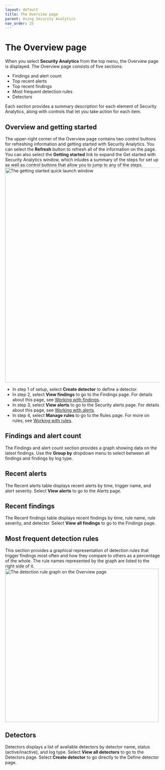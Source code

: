 ```yaml
---
layout: default
title: The Overview page
parent: Using Security Analytics
nav_order: 25
---
```


# The Overview page

When you select **Security Analytics** from the top menu, the Overview page is displayed. The Overview page consists of five sections:
* Findings and alert count
* Top recent alerts
* Top recent findings
* Most frequent detection rules
* Detectors

Each section provides a summary description for each element of Security Analytics, along with controls that let you take action for each item.

## Overview and getting started

The upper-right corner of the Overview page contains two control buttons for refreshing information and getting started with Security Analytics. You can select the **Refresh** button to refresh all of the information on the page. You can also select the **Getting started** link to expand the Get started with Security Analytics window, which inludes a summary of the steps for set up as well as control buttons that allow you to jump to any of the steps.
<br><img src="{{site.url}}{{site.baseurl}}/images/Security/get_started.png" alt="The getting started quick launch window" width="700">
* In step 1 of setup, select **Create detector** to define a detector. 
* In step 2, select **View findings** to go to the Findings page. For details about this page, see [Working with findings]({{site.url}}{{site.baseurl}}/security-analytics/usage/findings/).
* In step 3, select **View alerts** to go to the Security alerts page. For details about this page, see [Working with alerts]({{site.url}}{{site.baseurl}}/security-analytics/usage/alerts/).
* In step 4, select **Manage rules** to go to the Rules page. For more on rules, see [Working with rules]({{site.url}}{{site.baseurl}}/security-analytics/usage/rules/).

## Findings and alert count

The Findings and alert count section provides a graph showing data on the latest findings. Use the **Group by** dropdown menu to select between all findings and findings by log type.

## Recent alerts

The Recent alerts table displays recent alerts by time, trigger name, and alert severity. Select **View alerts** to go to the Alerts page.

## Recent findings

The Recent findings table displays recent findings by time, rule name, rule severity, and detector. Select **View all findings** to go to the Findings page.

## Most frequent detection rules

This section provides a graphical representation of detection rules that trigger findings most often and how they compare to others as a percentage of the whole. The rule names represented by the graph are listed to the right side of it.
<br><img src="{{site.url}}{{site.baseurl}}/images/Security/rule_graph.png" alt="The detection rule graph on the Overview page" width="500">

## Detectors

Detectors displays a list of available detectors by detector name, status (active/inactive), and log type. Select **View all detectors** to go to the Detectors page. Select **Create detector** to go directly to the Define detector page.

